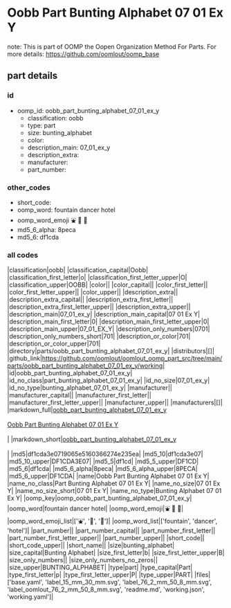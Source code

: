 # Oobb Part Bunting Alphabet 07 01 Ex Y  

note: This is part of OOMP the Oopen Organization Method For Parts. For more details: https://github.com/oomlout/oomp_base

##  part details





### id
* oomp_id: oobb_part_bunting_alphabet_07_01_ex_y
  * classification: oobb
  * type: part
  * size: bunting_alphabet
  * color: 
  * description_main: 07_01_ex_y
  * description_extra: 
  * manufacturer: 
  * part_number: 

### other_codes
* short_code: 
* oomp_word: fountain dancer hotel
* oomp_word_emoji :fountain: :dancer: :hotel:
* md5_6_alpha: 8peca
* md5_6: df1cda

### all codes 
|classification|oobb|
|classification_capital|Oobb|
|classification_first_letter|o|
|classification_first_letter_upper|O|
|classification_upper|OOBB|
|color||
|color_capital||
|color_first_letter||
|color_first_letter_upper||
|color_upper||
|description_extra||
|description_extra_capital||
|description_extra_first_letter||
|description_extra_first_letter_upper||
|description_extra_upper||
|description_main|07_01_ex_y|
|description_main_capital|07 01 Ex Y|
|description_main_first_letter|0|
|description_main_first_letter_upper|0|
|description_main_upper|07_01_EX_Y|
|description_only_numbers|0701|
|description_only_numbers_short|701|
|description_or_color|701|
|description_or_color_upper|701|
|directory|parts/oobb_part_bunting_alphabet_07_01_ex_y|
|distributors|[]|
|github_link|https://github.com/oomlout/oomlout_oomp_part_src/tree/main/parts/oobb_part_bunting_alphabet_07_01_ex_y/working|
|id|oobb_part_bunting_alphabet_07_01_ex_y|
|id_no_class|part_bunting_alphabet_07_01_ex_y|
|id_no_size|07_01_ex_y|
|id_no_type|bunting_alphabet_07_01_ex_y|
|manufacturer||
|manufacturer_capital||
|manufacturer_first_letter||
|manufacturer_first_letter_upper||
|manufacturer_upper||
|manufacturers|[]|
|markdown_full|[oobb_part_bunting_alphabet_07_01_ex_y](https://github.com/oomlout/oomlout_oomp_part_src/tree/main/parts/oobb_part_bunting_alphabet_07_01_ex_y/working)<br>[](https://github.com/oomlout/oomlout_oomp_part_src/tree/main/parts/oobb_part_bunting_alphabet_07_01_ex_y/working)<br>[Oobb Part Bunting Alphabet 07 01 Ex Y](https://github.com/oomlout/oomlout_oomp_part_src/tree/main/parts/oobb_part_bunting_alphabet_07_01_ex_y/working)<br><br>|
|markdown_short|[oobb_part_bunting_alphabet_07_01_ex_y](https://github.com/oomlout/oomlout_oomp_part_src/tree/main/parts/oobb_part_bunting_alphabet_07_01_ex_y/working)<br><br>|
|md5|df1cda3e0719065e5160366274e235ea|
|md5_10|df1cda3e07|
|md5_10_upper|DF1CDA3E07|
|md5_5|df1cd|
|md5_5_upper|DF1CD|
|md5_6|df1cda|
|md5_6_alpha|8peca|
|md5_6_alpha_upper|8PECA|
|md5_6_upper|DF1CDA|
|name|Oobb Part Bunting Alphabet 07 01 Ex Y|
|name_no_class|Part Bunting Alphabet 07 01 Ex Y|
|name_no_size|07 01 Ex Y|
|name_no_size_short|07 01 Ex Y|
|name_no_type|Bunting Alphabet 07 01 Ex Y|
|oomp_key|oomp_oobb_part_bunting_alphabet_07_01_ex_y|
|oomp_word|fountain dancer hotel|
|oomp_word_emoji|:fountain: :dancer: :hotel:|
|oomp_word_emoji_list|[':fountain:', ':dancer:', ':hotel:']|
|oomp_word_list|['fountain', 'dancer', 'hotel']|
|part_number||
|part_number_capital||
|part_number_first_letter||
|part_number_first_letter_upper||
|part_number_upper||
|short_code||
|short_code_upper||
|short_name||
|size|bunting_alphabet|
|size_capital|Bunting Alphabet|
|size_first_letter|b|
|size_first_letter_upper|B|
|size_only_numbers||
|size_only_numbers_no_zeros||
|size_upper|BUNTING_ALPHABET|
|type|part|
|type_capital|Part|
|type_first_letter|p|
|type_first_letter_upper|P|
|type_upper|PART|
|files|['base.yaml', 'label_15_mm_30_mm.svg', 'label_76_2_mm_50_8_mm.svg', 'label_oomlout_76_2_mm_50_8_mm.svg', 'readme.md', 'working.json', 'working.yaml']|
